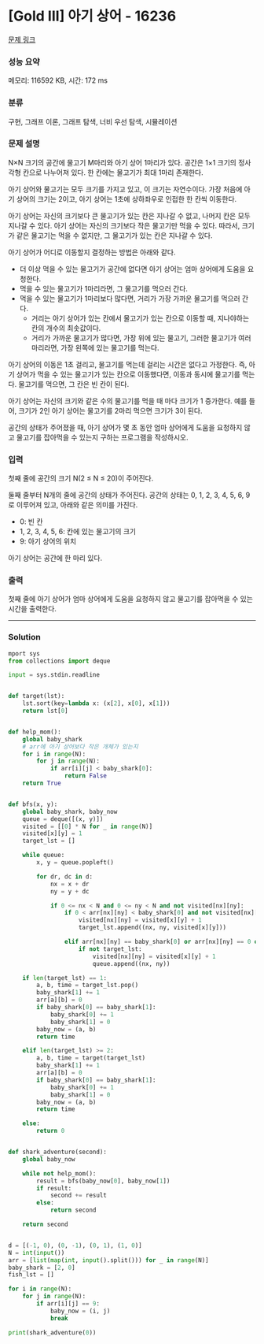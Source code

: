 # [Gold III] 아기 상어 - 16236 

[문제 링크](https://www.acmicpc.net/problem/16236) 

### 성능 요약

메모리: 116592 KB, 시간: 172 ms

### 분류

구현, 그래프 이론, 그래프 탐색, 너비 우선 탐색, 시뮬레이션

### 문제 설명

<p>N×N 크기의 공간에 물고기 M마리와 아기 상어 1마리가 있다. 공간은 1×1 크기의 정사각형 칸으로 나누어져 있다. 한 칸에는 물고기가 최대 1마리 존재한다.</p>

<p>아기 상어와 물고기는 모두 크기를 가지고 있고, 이 크기는 자연수이다. 가장 처음에 아기 상어의 크기는 2이고, 아기 상어는 1초에 상하좌우로 인접한 한 칸씩 이동한다.</p>

<p>아기 상어는 자신의 크기보다 큰 물고기가 있는 칸은 지나갈 수 없고, 나머지 칸은 모두 지나갈 수 있다. 아기 상어는 자신의 크기보다 작은 물고기만 먹을 수 있다. 따라서, 크기가 같은 물고기는 먹을 수 없지만, 그 물고기가 있는 칸은 지나갈 수 있다.</p>

<p>아기 상어가 어디로 이동할지 결정하는 방법은 아래와 같다.</p>

<ul>
	<li>더 이상 먹을 수 있는 물고기가 공간에 없다면 아기 상어는 엄마 상어에게 도움을 요청한다.</li>
	<li>먹을 수 있는 물고기가 1마리라면, 그 물고기를 먹으러 간다.</li>
	<li>먹을 수 있는 물고기가 1마리보다 많다면, 거리가 가장 가까운 물고기를 먹으러 간다.
	<ul>
		<li>거리는 아기 상어가 있는 칸에서 물고기가 있는 칸으로 이동할 때, 지나야하는 칸의 개수의 최솟값이다.</li>
		<li>거리가 가까운 물고기가 많다면, 가장 위에 있는 물고기, 그러한 물고기가 여러마리라면, 가장 왼쪽에 있는 물고기를 먹는다.</li>
	</ul>
	</li>
</ul>

<p>아기 상어의 이동은 1초 걸리고, 물고기를 먹는데 걸리는 시간은 없다고 가정한다. 즉, 아기 상어가 먹을 수 있는 물고기가 있는 칸으로 이동했다면, 이동과 동시에 물고기를 먹는다. 물고기를 먹으면, 그 칸은 빈 칸이 된다.</p>

<p>아기 상어는 자신의 크기와 같은 수의 물고기를 먹을 때 마다 크기가 1 증가한다. 예를 들어, 크기가 2인 아기 상어는 물고기를 2마리 먹으면 크기가 3이 된다.</p>

<p>공간의 상태가 주어졌을 때, 아기 상어가 몇 초 동안 엄마 상어에게 도움을 요청하지 않고 물고기를 잡아먹을 수 있는지 구하는 프로그램을 작성하시오.</p>

### 입력 

 <p>첫째 줄에 공간의 크기 N(2 ≤ N ≤ 20)이 주어진다.</p>

<p>둘째 줄부터 N개의 줄에 공간의 상태가 주어진다. 공간의 상태는 0, 1, 2, 3, 4, 5, 6, 9로 이루어져 있고, 아래와 같은 의미를 가진다.</p>

<ul>
	<li>0: 빈 칸</li>
	<li>1, 2, 3, 4, 5, 6: 칸에 있는 물고기의 크기</li>
	<li>9: 아기 상어의 위치</li>
</ul>

<p>아기 상어는 공간에 한 마리 있다.</p>

### 출력 

 <p>첫째 줄에 아기 상어가 엄마 상어에게 도움을 요청하지 않고 물고기를 잡아먹을 수 있는 시간을 출력한다.</p>

---

### Solution
```python
mport sys
from collections import deque

input = sys.stdin.readline


def target(lst):
    lst.sort(key=lambda x: (x[2], x[0], x[1]))
    return lst[0]


def help_mom():
    global baby_shark
    # arr에 아기 상어보다 작은 개체가 있는지
    for i in range(N):
        for j in range(N):
            if arr[i][j] < baby_shark[0]:
                return False
    return True


def bfs(x, y):
    global baby_shark, baby_now
    queue = deque([(x, y)])
    visited = [[0] * N for _ in range(N)]
    visited[x][y] = 1
    target_lst = []

    while queue:
        x, y = queue.popleft()

        for dr, dc in d:
            nx = x + dr
            ny = y + dc

            if 0 <= nx < N and 0 <= ny < N and not visited[nx][ny]:
                if 0 < arr[nx][ny] < baby_shark[0] and not visited[nx][ny] and arr[nx][ny] != 9:
                    visited[nx][ny] = visited[x][y] + 1
                    target_lst.append((nx, ny, visited[x][y]))

                elif arr[nx][ny] == baby_shark[0] or arr[nx][ny] == 0 or arr[nx][ny] == 9:
                    if not target_lst:
                        visited[nx][ny] = visited[x][y] + 1
                        queue.append((nx, ny))

    if len(target_lst) == 1:
        a, b, time = target_lst.pop()
        baby_shark[1] += 1
        arr[a][b] = 0
        if baby_shark[0] == baby_shark[1]:
            baby_shark[0] += 1
            baby_shark[1] = 0
        baby_now = (a, b)
        return time

    elif len(target_lst) >= 2:
        a, b, time = target(target_lst)
        baby_shark[1] += 1
        arr[a][b] = 0
        if baby_shark[0] == baby_shark[1]:
            baby_shark[0] += 1
            baby_shark[1] = 0
        baby_now = (a, b)
        return time

    else:
        return 0


def shark_adventure(second):
    global baby_now

    while not help_mom():
        result = bfs(baby_now[0], baby_now[1])
        if result:
            second += result
        else:
            return second

    return second


d = [(-1, 0), (0, -1), (0, 1), (1, 0)]
N = int(input())
arr = [list(map(int, input().split())) for _ in range(N)]
baby_shark = [2, 0]
fish_lst = []

for i in range(N):
    for j in range(N):
        if arr[i][j] == 9:
            baby_now = (i, j)
            break

print(shark_adventure(0))
